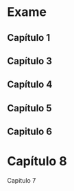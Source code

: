 # Exame

## Capítulo 1




## Capítulo 3

## Capítulo 4

## Capítulo 5

## Capitulo 6



Capítulo 8
=======
Capitulo 7

